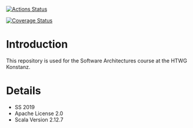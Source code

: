 [![Actions Status](https://github.com/LukeCaruzo/2048SE/workflows/continuous%20build/badge.svg)](https://github.com/LukeCaruzo/2048SE/actions)

[![Coverage Status](https://coveralls.io/repos/github/LukeCaruzo/2048SE/badge.svg)](https://coveralls.io/github/LukeCaruzo/2048SE)

# Introduction
This repository is used for the Software Architectures course at the HTWG Konstanz.

# Details
* SS 2019
* Apache License 2.0
* Scala Version 2.12.7
